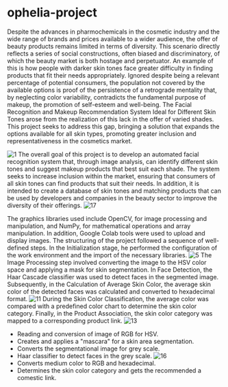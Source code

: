 # ophelia-project
Despite the advances in pharmochemicals in the cosmetic industry and the wide range of brands and prices available to a wider audience, the offer of beauty products remains limited in terms of diversity. This scenario directly reflects a series of social constructions, often biased and discriminatory, of which the beauty market is both hostage and perpetuator. An example of this is how people with darker skin tones face greater difficulty in finding products that fit their needs appropriately. Ignored despite being a relevant percentage of potential consumers, the population not covered by the available options is proof of the persistence of a retrograde mentality that, by neglecting color variability, contradicts the fundamental purpose of makeup, the promotion of self-esteem and well-being.
The Facial Recognition and Makeup Recommendation System Ideal for Different Skin Tones arose from the realization of this lack in the offer of varied shades. This project seeks to address this gap, bringing a solution that expands the options available for all skin types, promoting greater inclusion and representativeness in the cosmetics market.

![1](https://github.com/user-attachments/assets/b734ce41-f4b8-41cb-b21a-6b0b5ac22a5c)
The overall goal of this project is to develop an automated facial recognition system that, through image analysis, can identify different skin tones and suggest makeup products that best suit each shade. The system seeks to increase inclusion within the market, ensuring that consumers of all skin tones can find products that suit their needs. In addition, it is intended to create a database of skin tones and matching products that can be used by developers and companies in the beauty sector to improve the diversity of their offerings.
![17](https://github.com/user-attachments/assets/e97e8b12-dbf5-471a-bcd9-94aad5c20bc4)

The graphics libraries used include OpenCV, for image processing and manipulation, and NumPy, for mathematical operations and array manipulation. In addition, Google Colab tools were used to upload and display images. The structuring of the project followed a sequence of well-defined steps. In the Initialization stage, he performed the configuration of the work environment and the import of the necessary libraries. 
![5](https://github.com/user-attachments/assets/edc95e12-ec0a-4112-a1f6-18c1afbaab11)
The Image Processing step involved converting the image to the HSV color space and applying a mask for skin segmentation. In Face Detection, the Haar Cascade classifier was used to detect faces in the segmented image. Subsequently, in the Calculation of Average Skin Color, the average skin color of the detected faces was calculated and converted to hexadecimal format.
![11](https://github.com/user-attachments/assets/3943287f-2615-4e1c-8257-fa89e555a876)
During the Skin Color Classification, the average color was compared with a predefined color chart to determine the skin color category. Finally, in the Product Association, the skin color category was mapped to a corresponding product link.
![13](https://github.com/user-attachments/assets/9df8e5d9-6ad4-42fb-b9f1-e105a1fb6727)
- Reading and conversion of image of RGB for HSV.
- Creates and applies a "mascara" for a skin area segmentation.
- Converts the segmentational image for grey scale.
- Haar classifier to detect faces in the grey scale.
![16](https://github.com/user-attachments/assets/86818f12-0c07-41c2-b65c-9a58fef76885)
- Converts medium color to RGB and hexadecimal.
- Determines the skin color category and gets the recommended a comestic link.

